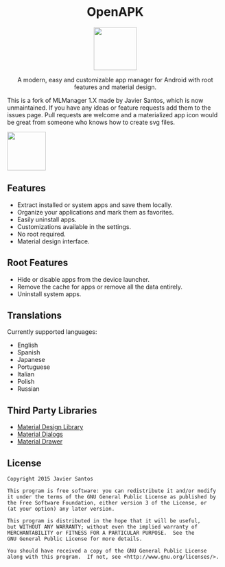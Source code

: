 <h1 align="center">OpenAPK</h1>

<p align="center"><img src="https://github.com/dkanada/OpenAPK/blob/master/app/src/main/ic_launcher.png" width="100" height="100"></p>
<p align="center">A modern, easy and customizable app manager for Android with root features and material design.</p>

This is a fork of MLManager 1.X made by Javier Santos, which is now unmaintained. If you have any ideas or feature requests add them to the issues page. Pull requests are welcome and a materialized app icon would be great from someone who knows how to create svg files.

<a href="https://f-droid.org/packages/com.dkanada.openapk/"><img src="https://f-droid.org/badge/get-it-on.png" height="90"/></a>

## Features
* Extract installed or system apps and save them locally.
* Organize your applications and mark them as favorites.
* Easily uninstall apps.
* Customizations available in the settings.
* No root required.
* Material design interface.

## Root Features
* Hide or disable apps from the device launcher.
* Remove the cache for apps or remove all the data entirely.
* Uninstall system apps.

## Translations
Currently supported languages:
* English
* Spanish
* Japanese
* Portuguese
* Italian
* Polish
* Russian

## Third Party Libraries
* [Material Design Library](https://github.com/navasmdc/MaterialDesignLibrary)
* [Material Dialogs](https://github.com/afollestad/material-dialogs)
* [Material Drawer](https://github.com/mikepenz/MaterialDrawer)

## License

    Copyright 2015 Javier Santos

    This program is free software: you can redistribute it and/or modify
    it under the terms of the GNU General Public License as published by
    the Free Software Foundation, either version 3 of the License, or
    (at your option) any later version.

    This program is distributed in the hope that it will be useful,
    but WITHOUT ANY WARRANTY; without even the implied warranty of
    MERCHANTABILITY or FITNESS FOR A PARTICULAR PURPOSE.  See the
    GNU General Public License for more details.

    You should have received a copy of the GNU General Public License
    along with this program.  If not, see <http://www.gnu.org/licenses/>.
